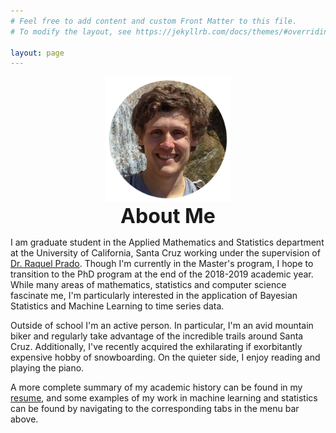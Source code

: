 ```yaml
---
# Feel free to add content and custom Front Matter to this file.
# To modify the layout, see https://jekyllrb.com/docs/themes/#overriding-theme-defaults

layout: page
---
```

<center><img src="/assets/profile.JPEG" width="200" height="200" alt = "Better Picture Coming Soon"></center>

<center> <font size = "+3"> <b> About Me </b> </font> </center>

I am graduate student in the Applied Mathematics and Statistics department at the University of California, Santa Cruz working under the supervision of [Dr. Raquel Prado](https://raquel.soe.ucsc.edu). Though I'm currently in the Master's program, I hope to transition to the PhD program at the end of the 2018-2019 academic year. While many areas of mathematics, statistics and computer science fascinate me, I'm particularly interested in the application of Bayesian Statistics and Machine Learning to time series data. 

Outside of school I'm an active person. In particular, I'm an avid mountain biker and regularly take advantage of the incredible trails around Santa Cruz. Additionally, I've recently acquired the  exhilarating if exorbitantly expensive hobby of snowboarding. On the quieter side, I enjoy reading and playing the piano. 

A more complete summary of my academic history can be found in my [resume](/assets/resume_website.pdf), and some examples of my work in machine learning and statistics can be found by navigating to the corresponding tabs in the menu bar above. 



